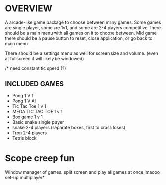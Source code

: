 
# OVERVIEW

A arcade-like game package to choose between many games. 
Some games are single player, some are 1v1, and some are 2-4 players competitive
There should be a main menu with all games on it to choose between.
Mid game there should be a pause button to reset, close application, or go back to main menu

There should be a settings menu as well for screen size and volume.
(even at fullscreen it will likely be windowed)

/* need constant tic speed (?) 


## INCLUDED GAMES 
- Pong 1 V 1
- Pong 1 V AI
- Tic Tac Toe 1 v 1
- MEGA TIC TAC TOE 1 v 1
- Box game 1 v 1
- Basic snake single player
- snake 2-4 players (separate boxes, first to crash loses)
- Tron 2-4 players
- Tetris block


# Scope creep fun
Window manager of games. split screen and play all games at once lmaooo
set-up multiplayer*
